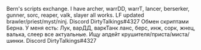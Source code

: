 Bern's scripts exchange. I have archer, warrDD, warrT, lancer, berserker, gunner, sorc, reaper, valk, slayer all works. LF updated brawler/priest/myst/ninj. Discord DirtyTalkings#4327
Обмен скриптами Берна. У меня есть: Лук, варДД, варкТанк ланс, берс, инж, сорк, жнец, валька, слеер все актуальные. Ищу апдейт крушителя/приста/миста/шинки. Discord DirtyTalkings#4327
